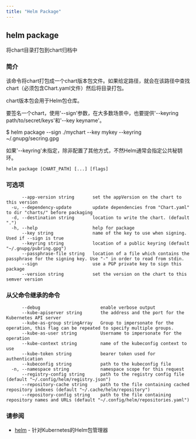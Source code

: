 ```yaml
---
title: "Helm Package"
---
```


## helm package

将chart目录打包到chart归档中

### 简介

该命令将chart打包成一个chart版本包文件。如果给定路径，就会在该路径中查找chart（必须包含Chart.yaml文件）然后将目录打包。

chart版本包会用于Helm包仓库。

要签名一个chart，使用'--sign'参数，在大多数场景中，也要提供'--keyring path/to/secret/keys'和'--key keyname'。

  $ helm package --sign ./mychart --key mykey --keyring ~/.gnupg/secring.gpg

如果'--keyring'未指定，除非配置了其他方式，不然Helm通常会指定公共秘钥环。

```shell
helm package [CHART_PATH] [...] [flags]
```

### 可选项

```shell
      --app-version string       set the appVersion on the chart to this version
  -u, --dependency-update        update dependencies from "Chart.yaml" to dir "charts/" before packaging
  -d, --destination string       location to write the chart. (default ".")
  -h, --help                     help for package
      --key string               name of the key to use when signing. Used if --sign is true
      --keyring string           location of a public keyring (default "~/.gnupg/pubring.gpg")
      --passphrase-file string   location of a file which contains the passphrase for the signing key. Use "-" in order to read from stdin.
      --sign                     use a PGP private key to sign this package
      --version string           set the version on the chart to this semver version
```

### 从父命令继承的命令

```shell
      --debug                       enable verbose output
      --kube-apiserver string       the address and the port for the Kubernetes API server
      --kube-as-group stringArray   Group to impersonate for the operation, this flag can be repeated to specify multiple groups.
      --kube-as-user string         Username to impersonate for the operation
      --kube-context string         name of the kubeconfig context to use
      --kube-token string           bearer token used for authentication
      --kubeconfig string           path to the kubeconfig file
  -n, --namespace string            namespace scope for this request
      --registry-config string      path to the registry config file (default "~/.config/helm/registry.json")
      --repository-cache string     path to the file containing cached repository indexes (default "~/.cache/helm/repository")
      --repository-config string    path to the file containing repository names and URLs (default "~/.config/helm/repositories.yaml")
```

### 请参阅

* [helm](helm.md) - 针对Kubernetes的Helm包管理器
